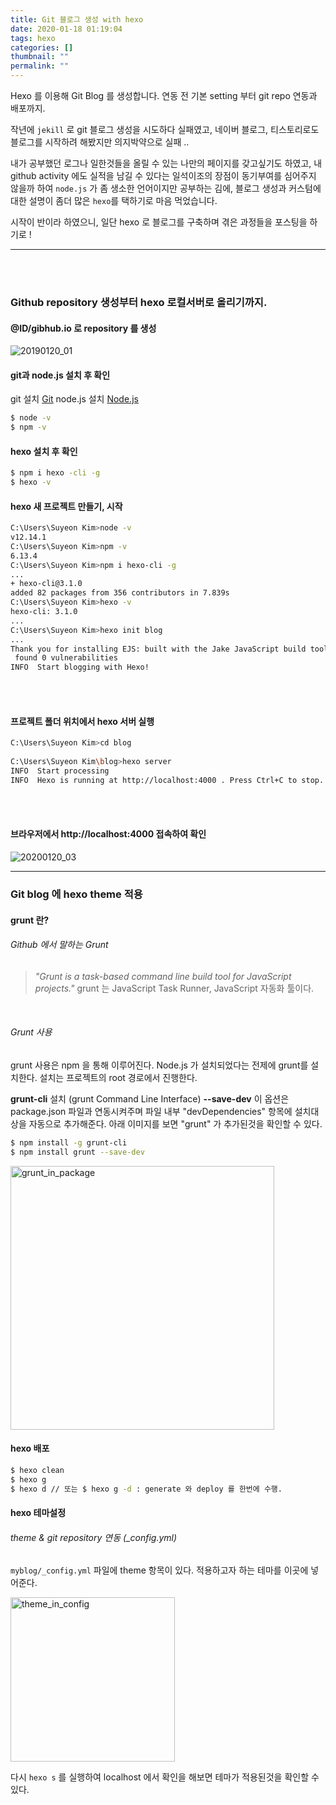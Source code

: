 ```yaml
---
title: Git 블로그 생성 with hexo
date: 2020-01-18 01:19:04
tags: hexo
categories: []
thumbnail: ""
permalink: ""
---
```


Hexo 를 이용해 Git Blog 를 생성합니다.
연동 전 기본 setting 부터 git repo 연동과 배포까지.
<!-- excerpt -->

작년에 `jekill` 로 git 블로그 생성을 시도하다 실패였고,
네이버 블로그, 티스토리로도 블로그를 시작하려 해봤지만 의지박약으로 실패 ..

내가 공부했던 로그나 일한것들을 올릴 수 있는 나만의 페이지를 갖고싶기도 하였고,
내 github activity 에도 실적을 남길 수 있다는 일석이조의 장점이 동기부여를 심어주지 않을까 하여
`node.js` 가 좀 생소한 언어이지만 공부하는 김에,
블로그 생성과 커스텀에 대한 설명이 좀더 많은 `hexo`를 택하기로 마음 먹었습니다.

시작이 반이라 하였으니,
일단 hexo 로 블로그를 구축하며 겪은 과정들을 포스팅을 하기로 !

***
<!-- toc -->
<br/>
<br/>

### Github repository 생성부터 hexo 로컬서버로 올리기까지.
#### @ID/gibhub.io 로 repository 를 생성
![20190120_01](https://user-images.githubusercontent.com/28856435/72684483-1b3c0080-3b24-11ea-8a3e-cc52ede28df1.jpg)
<br/>

#### git과 node.js 설치 후 확인

git 설치 [Git](https://git-scm.com/book/ko/v2/%EC%8B%9C%EC%9E%91%ED%95%98%EA%B8%B0-Git-%EC%84%A4%EC%B9%98)
node.js 설치 [Node.js](https://nodejs.org/ko/download/)

``` bash
$ node -v
$ npm -v
```

#### hexo 설치 후 확인

``` bash
$ npm i hexo -cli -g
$ hexo -v
```

#### hexo 새 프로젝트 만들기, 시작

``` bash
C:\Users\Suyeon Kim>node -v
v12.14.1
C:\Users\Suyeon Kim>npm -v
6.13.4
C:\Users\Suyeon Kim>npm i hexo-cli -g
...
+ hexo-cli@3.1.0
added 82 packages from 356 contributors in 7.839s
C:\Users\Suyeon Kim>hexo -v
hexo-cli: 3.1.0
...
C:\Users\Suyeon Kim>hexo init blog
... 
Thank you for installing EJS: built with the Jake JavaScript build tool (https://jakejs.com/)
 found 0 vulnerabilities
INFO  Start blogging with Hexo!
```

<br/>
<br/>

#### 프로젝트 폴더 위치에서 hexo 서버 실행
``` bash
C:\Users\Suyeon Kim>cd blog
 
C:\Users\Suyeon Kim\blog>hexo server
INFO  Start processing
INFO  Hexo is running at http://localhost:4000 . Press Ctrl+C to stop.
```

<br/>
<br/>

#### 브라우저에서 http://localhost:4000 접속하여 확인

![20200120_03](https://user-images.githubusercontent.com/28856435/72684672-ff395e80-3b25-11ea-9d04-2a25e1759c3c.jpg)
<br/>

***

### Git blog 에 hexo theme 적용 
#### grunt 란?
###### Github 에서 말하는 Grunt
> _"Grunt is a task-based command line build tool for JavaScript projects."_
grunt 는 JavaScript Task Runner, JavaScript 자동화 툴이다.
<br/>

###### Grunt 사용
grunt 사용은 npm 을 통해 이루어진다. Node.js 가 설치되었다는 전제에 grunt를 설치한다.
설치는 프로젝트의 root 경로에서 진행한다.

**grunt-cli**
  설치 (grunt Command Line Interface)
**--save-dev**
  이 옵션은 package.json 파일과 연동시켜주며 파일 내부 "devDependencies" 항목에 설치대상을 자동으로 추가해준다. 아래 이미지를 보면 "grunt" 가 추가된것을 확인할 수 있다.

```bash
$ npm install -g grunt-cli 
$ npm install grunt --save-dev
```
<img width="422" alt="grunt_in_package" src="https://user-images.githubusercontent.com/28856435/74511722-f6338580-4f49-11ea-9e82-498be49d8174.png">
<br/>

#### hexo 배포

```bash
$ hexo clean
$ hexo g
$ hexo d // 또는 $ hexo g -d : generate 와 deploy 를 한번에 수행.
```

#### hexo 테마설정

###### theme & git repository 연동 (_config.yml)

`myblog/_config.yml` 파일에 theme 항목이 있다. 적용하고자 하는 테마를 이곳에 넣어준다.

<img width="263" alt="theme_in_config" src="https://user-images.githubusercontent.com/28856435/74512784-5d523980-4f4c-11ea-9c76-0f8204fe3be5.png">
<br/>

다시 `hexo s` 를 실행하여 localhost 에서 확인을 해보면 테마가 적용된것을 확인할 수 있다.